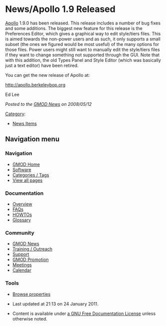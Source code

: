 



<span id="top"></span>




# <span dir="auto">News/Apollo 1.9 Released</span>









[Apollo](../Apollo.1 "Apollo") 1.9.0 has been released. This release
includes a number of bug fixes and some additions. The biggest new
feature for this release is the Preferences Editor, which gives a
graphical way to edit style/tiers files. This is aimed towards the
non-power users and as such, it only supports a small subset (the ones
we figured would be most useful) of the many options for those files.
Power users might still want to manually edit the style/tiers files if
they want to change something not supported through the GUI. Note that
with this addition, the old Types Panel and Style Editor (which was
basically just a text editor) have been retired.

You can get the new release of Apollo at:

<a href="http://apollo.berkeleybop.org" class="external free"
rel="nofollow">http://apollo.berkeleybop.org</a>

Ed Lee

  



*Posted to the [GMOD News](../GMOD_News "GMOD News") on 2008/05/12*






[Category](../Special%253ACategories "Special%253ACategories"):

- [News Items](../Category%253ANews_Items "Category%253ANews Items")






## Navigation menu







<a href="../Main_Page"
style="background-image: url(../../images/GMOD-cogs.png);"
title="Visit the main page"></a>


### Navigation



- <span id="n-GMOD-Home">[GMOD Home](../Main_Page)</span>
- <span id="n-Software">[Software](../GMOD_Components)</span>
- <span id="n-Categories-.2F-Tags">[Categories /
  Tags](../Categories)</span>
- <span id="n-View-all-pages">[View all
  pages](../Special:AllPages)</span>




### Documentation



- <span id="n-Overview">[Overview](../Overview)</span>
- <span id="n-FAQs">[FAQs](../Category%253AFAQ)</span>
- <span id="n-HOWTOs">[HOWTOs](../Category%253AHOWTO)</span>
- <span id="n-Glossary">[Glossary](../Glossary)</span>




### Community



- <span id="n-GMOD-News">[GMOD News](../GMOD_News)</span>
- <span id="n-Training-.2F-Outreach">[Training /
  Outreach](../Training_and_Outreach)</span>
- <span id="n-Support">[Support](../Support)</span>
- <span id="n-GMOD-Promotion">[GMOD Promotion](../GMOD_Promotion)</span>
- <span id="n-Meetings">[Meetings](../Meetings)</span>
- <span id="n-Calendar">[Calendar](../Calendar)</span>




### Tools

- <span id="t-smwbrowselink"><a href="../Special%253ABrowse/News-2FApollo_1.9_Released"
  rel="smw-browse">Browse properties</a></span>



- <span id="footer-info-lastmod">Last updated at 21:13 on 24 January
  2011.</span>
<!-- - <span id="footer-info-viewcount">5,729 page views.</span> -->
- <span id="footer-info-copyright">Content is available under
  <a href="http://www.gnu.org/licenses/fdl-1.3.html" class="external"
  rel="nofollow">a GNU Free Documentation License</a> unless otherwise
  noted.</span>

<!-- -->



<!-- -->




